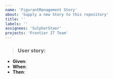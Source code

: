 ```yaml
---
name: 'FigurantManagement Story'
about: 'Supply a new Story to this repository'
title: ''
labels: ''
assignees: 'SulpherStaer'
projects: 'Frontier IT Team'
---
```


<!-- Please supply a single sentence for the user story that succinctly explains what should happen under which conditions.

As example:
As a user, I want to be able to recover the password to my account, so that I will be able to access my account in case I forgot the password.
-->

> ### User story:

<!-- Explain what you want to happen in a similar way to this example where the user forgot their password:

- Given: The user navigates to the login page
- When: The user selects <forgot password option>
- And: Enters a valid email to receive a link for password recovery
- Then: The system sends the link to the entered email
- Given: The user receives the link via the Email
- When: The user navigates through the link received in the email
- Then: The system enables the user to set a new password
-->

- **Given**:
- **When**:
- **Then**:

<!-- If you have an image to augment or explain a difficult concept, please insert that image below. -->
